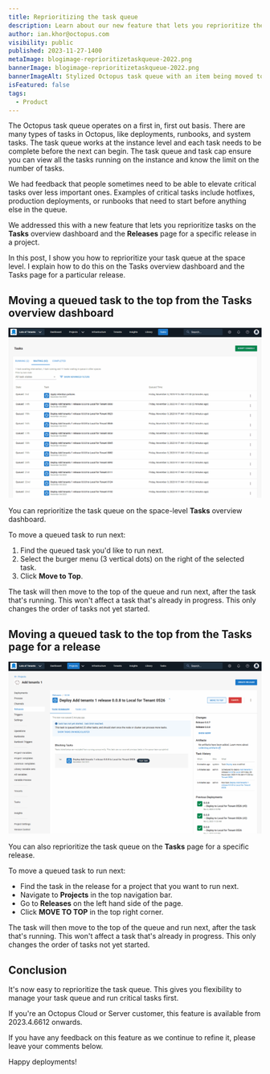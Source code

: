 ```yaml
---
title: Reprioritizing the task queue
description: Learn about our new feature that lets you reprioritize the task queue in Octopus.
author: ian.khor@octopus.com
visibility: public
published: 2023-11-27-1400
metaImage: blogimage-reprioritizetaskqueue-2022.png
bannerImage: blogimage-reprioritizetaskqueue-2022.png
bannerImageAlt: Stylized Octopus task queue with an item being moved to number one position.
isFeatured: false
tags: 
  - Product
---
```


The Octopus task queue operates on a first in, first out basis. There are many types of tasks in Octopus, like deployments, runbooks, and system tasks. The task queue works at the instance level and each task needs to be complete before the next can begin. The task queue and task cap ensure you can view all the tasks running on the instance and know the limit on the number of tasks.

We had feedback that people sometimes need to be able to elevate critical tasks over less important ones. Examples of critical tasks include hotfixes, production deployments, or runbooks that need to start before anything else in the queue.

We addressed this with a new feature that lets you reprioritize tasks on the **Tasks** overview dashboard and the **Releases** page for a specific release in a project.

In this post, I show you how to reprioritize your task queue at the space level. I explain how to do this on the Tasks overview dashboard and the Tasks page for a particular release.

## Moving a queued task to the top from the Tasks overview dashboard

![Moving an important task to the top of the task queue using the 'Move to Top' button](tasks-move-to-top.gif)

You can reprioritize the task queue on the space-level **Tasks** overview dashboard. 

To move a queued task to run next:

1. Find the queued task you'd like to run next.
1. Select the burger menu (3 vertical dots) on the right of the selected task.
1. Click **Move to Top**.

The task will then move to the top of the queue and run next, after the task that's running. This won't affect a task that's already in progress. This only changes the order of tasks not yet started.


## Moving a queued task to the top from the Tasks page for a release

![Moving an important task to the top of the task queue on the task page for a specific project using the 'Move to Top' button](task-move-to-top.gif)

You can also reprioritize the task queue on the **Tasks** page for a specific release. 

To move a queued task to run next:

- Find the task in the release for a project that you want to run next.
- Navigate to **Projects** in the top navigation bar.
- Go to **Releases** on the left hand side of the page.
- Click **MOVE TO TOP** in the top right corner.

The task will then move to the top of the queue and run next, after the task that's running. This won't affect a task that's already in progress. This only changes the order of tasks not yet started.

## Conclusion

It's now easy to reprioritize the task queue. This gives you flexibility to manage your task queue and run critical tasks first. 

If you're an Octopus Cloud or Server customer, this feature is available from 2023.4.6612 onwards.

If you have any feedback on this feature as we continue to refine it, please leave your comments below.

Happy deployments!
